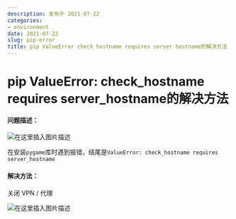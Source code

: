 ```yaml
---
description: 发布于 2021-07-22
categories:
- environment
date: 2021-07-22
slug: pip-error
title: pip ValueError check hostname requires server hostname的解决方法
---
```


# pip ValueError: check\_hostname requires server\_hostname的解决方法

#### 问题描述：

![在这里插入图片描述](https://media.opennet.top/i/2023/01/05/63b6cb0e397cb.png)

在安装`pygame`库时遇到报错，结尾是`ValueError: check_hostname requires server_hostname`

#### 解决方法：

关闭 VPN / 代理

![在这里插入图片描述](https://media.opennet.top/i/2023/01/05/63b6cb0f35e80.png)
